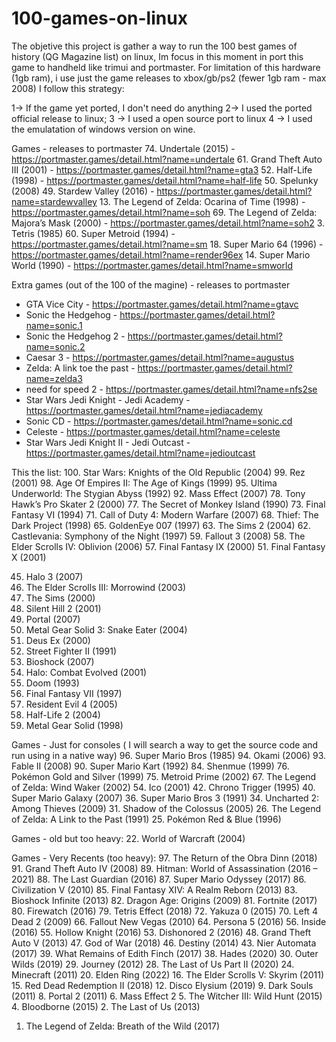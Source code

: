 # 100-games-on-linux

The objetive this project is gather a way to run the 100 best games of history (QG Magazine list) on linux, Im focus in this moment in port this game to handheld like trimui and portmaster.
For limitation of this hardware (1gb ram), i use just the game releases to xbox/gb/ps2 (fewer 1gb ram - max 2008)
I follow this strategy:

1-> If the game yet ported, I don't need do anything
2-> I used the ported official release to linux;
3 -> I used a open source port to linux
4 -> I used the emulatation of windows version on wine.

Games - releases to portmaster
74. Undertale (2015) - https://portmaster.games/detail.html?name=undertale
61. Grand Theft Auto III (2001) - https://portmaster.games/detail.html?name=gta3
52. Half-Life (1998) - https://portmaster.games/detail.html?name=half-life
50. Spelunky (2008)
49. Stardew Valley (2016) - https://portmaster.games/detail.html?name=stardewvalley
13. The Legend of Zelda: Ocarina of Time (1998) - https://portmaster.games/detail.html?name=soh
69. The Legend of Zelda: Majora’s Mask (2000) - https://portmaster.games/detail.html?name=soh2
3. Tetris (1985)
60. Super Metroid (1994) - https://portmaster.games/detail.html?name=sm
18. Super Mario 64 (1996) - https://portmaster.games/detail.html?name=render96ex
14. Super Mario World (1990) - https://portmaster.games/detail.html?name=smworld


Extra games (out of the 100 of the magine) - releases to portmaster
* GTA Vice City - https://portmaster.games/detail.html?name=gtavc
* Sonic the Hedgehog - https://portmaster.games/detail.html?name=sonic.1
* Sonic the Hedgehog 2 - https://portmaster.games/detail.html?name=sonic.2
* Caesar 3 - https://portmaster.games/detail.html?name=augustus
* Zelda: A link toe the past - https://portmaster.games/detail.html?name=zelda3
* need for speed 2 - https://portmaster.games/detail.html?name=nfs2se
* Star Wars Jedi Knight - Jedi Academy - https://portmaster.games/detail.html?name=jediacademy
* Sonic CD - https://portmaster.games/detail.html?name=sonic.cd
* Celeste - https://portmaster.games/detail.html?name=celeste
* Star Wars Jedi Knight II - Jedi Outcast - https://portmaster.games/detail.html?name=jedioutcast

This the list:
100. Star Wars: Knights of the Old Republic (2004)
99. Rez (2001)
98. Age Of Empires II: The Age of Kings (1999)
95. Ultima Underworld: The Stygian Abyss (1992)
92. Mass Effect (2007)
78. Tony Hawk’s Pro Skater 2 (2000)
77. The Secret of Monkey Island (1990)
73. Final Fantasy VI (1994)
71. Call of Duty 4: Modern Warfare (2007)
68. Thief: The Dark Project (1998)
65. GoldenEye 007 (1997)
63. The Sims 2 (2004)
62. Castlevania: Symphony of the Night (1997)
59. Fallout 3 (2008)
58. The Elder Scrolls IV: Oblivion (2006)
57. Final Fantasy IX (2000)
51. Final Fantasy X (2001)

45. Halo 3 (2007)
44. The Elder Scrolls III: Morrowind (2003)
41. The Sims (2000)
37. Silent Hill 2 (2001)
35. Portal (2007)
33. Metal Gear Solid 3: Snake Eater (2004)
32. Deus Ex (2000)
27. Street Fighter II (1991)
23. Bioshock (2007)
21. Halo: Combat Evolved (2001)
19. Doom (1993)
17. Final Fantasy VII (1997)
11. Resident Evil 4 (2005)
10. Half-Life 2 (2004)
7. Metal Gear Solid (1998)


Games - Just for consoles ( I will search a way to get the source code and run using in a native way)
96. Super Mario Bros (1985)
94. Okami (2006)
93. Fable II (2008)
90. Super Mario Kart (1992)
84. Shenmue (1999)
76. Pokémon Gold and Silver (1999)
75. Metroid Prime (2002)
67. The Legend of Zelda: Wind Waker (2002)
54. Ico (2001)
42. Chrono Trigger (1995)
40. Super Mario Galaxy (2007)
36. Super Mario Bros 3 (1991)
34. Uncharted 2: Among Thieves (2009)
31. Shadow of the Colossus (2005)
26. The Legend of Zelda: A Link to the Past (1991)
25. Pokémon Red & Blue (1996)

Games - old but too heavy:
22. World of Warcraft (2004)

Games - Very Recents (too heavy):
97. The Return of the Obra Dinn (2018)
91. Grand Theft Auto IV (2008)
89. Hitman: World of Assassination (2016 – 2021)
88. The Last Guardian (2016)
87. Super Mario Odyssey (2017)
86. Civilization V (2010)
85. Final Fantasy XIV: A Realm Reborn (2013)
83. Bioshock Infinite (2013)
82. Dragon Age: Origins (2009)
81. Fortnite (2017)
80. Firewatch (2016)
79. Tetris Effect (2018)
72. Yakuza 0 (2015)
70. Left 4 Dead 2 (2009)
66. Fallout New Vegas (2010)
64. Persona 5 (2016)
56. Inside (2016)
55. Hollow Knight (2016)
53. Dishonored 2 (2016)
48. Grand Theft Auto V (2013)
47. God of War (2018)
46. Destiny (2014)
43. Nier Automata (2017)
39. What Remains of Edith Finch (2017)
38. Hades (2020)
30. Outer Wilds (2019)
29. Journey (2012)
28. The Last of Us Part II (2020)
24. Minecraft (2011)
20. Elden Ring (2022)
16. The Elder Scrolls V: Skyrim (2011)
15. Red Dead Redemption II (2018)
12. Disco Elysium (2019)
9. Dark Souls (2011)
8. Portal 2 (2011)
6. Mass Effect 2
5. The Witcher III: Wild Hunt (2015)
4. Bloodborne (2015)
2. The Last of Us (2013)
1. The Legend of Zelda: Breath of the Wild (2017)